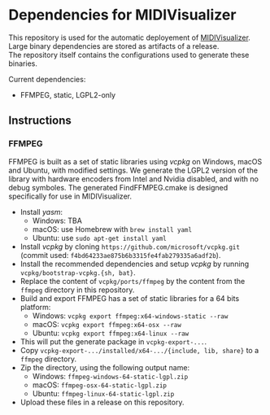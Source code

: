 # Dependencies for MIDIVisualizer

This repository is used for the automatic deployement of [MIDIVisualizer](https://github.com/kosua20/MIDIVisualizer).  
Large binary dependencies are stored as artifacts of a release.  
The repository itself contains the configurations used to generate these binaries.

Current dependencies:

* FFMPEG, static, LGPL2-only

## Instructions

### FFMPEG

FFMPEG is built as a set of static libraries using *vcpkg* on Windows, macOS and Ubuntu, with modified settings. We generate the LGPL2 version of the library with hardware encoders from Intel and Nvidia disabled, and with no debug symboles. The generated FindFFMPEG.cmake is designed specifically for use in MIDIVisualizer.

* Install *yasm*: 
  - Windows: TBA
  - macOS: use Homebrew with `brew install yaml`
  - Ubuntu: use `sudo apt-get install yaml`
* Install *vcpkg* by cloning `https://github.com/microsoft/vcpkg.git` (commit used: `f4bd64233ae875b6b3315fe4fab279335a6adf2b`).
* Install the recommended dependencies and setup *vcpkg* by running `vcpkg/bootstrap-vcpkg.{sh, bat}`.
* Replace the content of `vcpkg/ports/ffmpeg` by the content from the `ffmpeg` directory in this repository.
* Build and export FFMPEG has a set of static libraries for a 64 bits platform:
  - Windows: `vcpkg export ffmpeg:x64-windows-static --raw`
  - macOS: `vcpkg export ffmpeg:x64-osx --raw`
  - Ubuntu: `vcpkg export ffmpeg:x64-linux --raw`
* This will put the generate package in `vcpkg-export-...`.
* Copy `vcpkg-export-.../installed/x64-.../{include, lib, share}` to a `ffmpeg` directory.
* Zip the directory, using the following output name:
  - Windows: `ffmpeg-windows-64-static-lgpl.zip`
  - macOS: `ffmpeg-osx-64-static-lgpl.zip`
  - Ubuntu: `ffmpeg-linux-64-static-lgpl.zip`
* Upload these files in a release on this repository.
